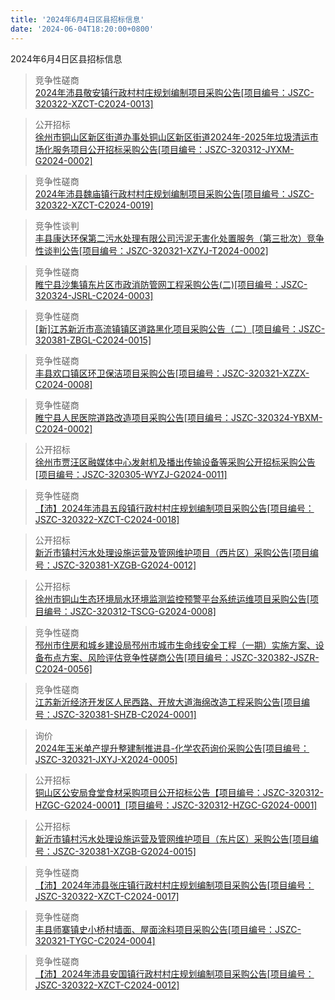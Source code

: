 ```yaml
---
title: '2024年6月4日区县招标信息'
date: '2024-06-04T18:20:00+0800'
---
```

2024年6月4日区县招标信息
<!--more-->
>竞争性磋商<br>
>[2024年沛县敬安镇行政村村庄规划编制项目采购公告[项目编号：JSZC-320322-XZCT-C2024-0013]](http://czj.xz.gov.cn/Home/HomeDetails?type=0&articleid=307a5fa7-7b33-4d37-91b2-d57af2dba9d9)

>公开招标<br>
>[徐州市铜山区新区街道办事处铜山区新区街道2024年-2025年垃圾清运市场化服务项目公开招标采购公告[项目编号：JSZC-320312-JYXM-G2024-0002]](http://czj.xz.gov.cn/Home/HomeDetails?type=0&articleid=bdfd2e4a-20f9-426f-b42a-ad741ab94521)

>竞争性磋商<br>
>[2024年沛县魏庙镇行政村村庄规划编制项目采购公告[项目编号：JSZC-320322-XZCT-C2024-0019]](http://czj.xz.gov.cn/Home/HomeDetails?type=0&articleid=862c8d85-7892-4b2d-b6e7-0dc9f493ef80)

>竞争性谈判<br>
>[丰县康达环保第二污水处理有限公司污泥无害化处置服务（第三批次）竞争性谈判公告[项目编号：JSZC-320321-XZYJ-T2024-0002]](http://czj.xz.gov.cn/Home/HomeDetails?type=0&articleid=820bdf55-403b-43bd-8fa3-43aa2e7d99e5)

>竞争性磋商<br>
>[睢宁县沙集镇东片区市政消防管网工程采购公告(二)[项目编号：JSZC-320324-JSRL-C2024-0003]](http://czj.xz.gov.cn/Home/HomeDetails?type=0&articleid=2d605253-c4fb-4fd8-8f39-c6ae7e8483e9)

>竞争性磋商<br>
>[[新]江苏新沂市高流镇镇区道路黑化项目采购公告（二）[项目编号：JSZC-320381-ZBGL-C2024-0015]](http://czj.xz.gov.cn/Home/HomeDetails?type=0&articleid=99f10b37-e7a6-47cf-89bd-cbf3affb68f0)

>竞争性磋商<br>
>[丰县欢口镇区环卫保洁项目采购公告[项目编号：JSZC-320321-XZZX-C2024-0008]](http://czj.xz.gov.cn/Home/HomeDetails?type=0&articleid=11e25141-d88a-4c8f-919c-c90683abad99)

>竞争性磋商<br>
>[睢宁县人民医院道路改造项目采购公告[项目编号：JSZC-320324-YBXM-C2024-0002]](http://czj.xz.gov.cn/Home/HomeDetails?type=0&articleid=2db1f06f-cc2d-4d0c-b03e-a4929a1121a4)

>公开招标<br>
>[徐州市贾汪区融媒体中心发射机及播出传输设备等采购公开招标采购公告[项目编号：JSZC-320305-WYZJ-G2024-0011]](http://czj.xz.gov.cn/Home/HomeDetails?type=0&articleid=c49c753a-8326-457f-be64-d85e5ba30a53)

>竞争性磋商<br>
>[【沛】2024年沛县五段镇行政村村庄规划编制项目采购公告[项目编号：JSZC-320322-XZCT-C2024-0018]](http://czj.xz.gov.cn/Home/HomeDetails?type=0&articleid=dc8618e7-fa9f-47d6-b57e-4a984347f9dd)

>公开招标<br>
>[新沂市镇村污水处理设施运营及管网维护项目（西片区）采购公告[项目编号：JSZC-320381-XZGB-G2024-0012]](http://czj.xz.gov.cn/Home/HomeDetails?type=0&articleid=2b4c6af2-65dc-4e21-8918-a35cb355402e)

>公开招标<br>
>[徐州市铜山生态环境局水环境监测监控预警平台系统运维项目采购公告[项目编号：JSZC-320312-TSCG-G2024-0008]](http://czj.xz.gov.cn/Home/HomeDetails?type=0&articleid=5c411431-3e9f-40f5-a931-be5d6344cf50)

>竞争性磋商<br>
>[邳州市住房和城乡建设局邳州市城市生命线安全工程（一期）实施方案、设备布点方案、风险评估竞争性磋商公告[项目编号：JSZC-320382-JSZR-C2024-0056]](http://czj.xz.gov.cn/Home/HomeDetails?type=0&articleid=77a149ab-72af-4eee-b084-8049eed5ab98)

>竞争性磋商<br>
>[江苏新沂经济开发区人民西路、开放大道海绵改造工程采购公告[项目编号：JSZC-320381-SHZB-C2024-0001]](http://czj.xz.gov.cn/Home/HomeDetails?type=0&articleid=17398e41-6883-445a-9378-59a2df161e80)

>询价<br>
>[2024年玉米单产提升整建制推进县-化学农药询价采购公告[项目编号：JSZC-320321-JXYJ-X2024-0005]](http://czj.xz.gov.cn/Home/HomeDetails?type=0&articleid=c6a5ad4a-5d99-43b9-b008-21fe1e000216)

>公开招标<br>
>[铜山区公安局食堂食材采购项目公开招标公告【项目编号：JSZC-320312-HZGC-G2024-0001】[项目编号：JSZC-320312-HZGC-G2024-0001]](http://czj.xz.gov.cn/Home/HomeDetails?type=0&articleid=0a22f16d-3bd9-4ae0-9682-38b20f0b7671)

>公开招标<br>
>[新沂市镇村污水处理设施运营及管网维护项目（东片区）采购公告[项目编号：JSZC-320381-XZGB-G2024-0015]](http://czj.xz.gov.cn/Home/HomeDetails?type=0&articleid=761004ba-8093-499e-b22b-996034160c63)

>竞争性磋商<br>
>[【沛】2024年沛县张庄镇行政村村庄规划编制项目采购公告[项目编号：JSZC-320322-XZCT-C2024-0017]](http://czj.xz.gov.cn/Home/HomeDetails?type=0&articleid=0a95dd90-9759-4753-abce-63e37f61cb97)

>竞争性磋商<br>
>[丰县师寨镇史小桥村墙面、屋面涂料项目采购公告[项目编号：JSZC-320321-TYGC-C2024-0004]](http://czj.xz.gov.cn/Home/HomeDetails?type=0&articleid=ce11d2f0-0681-4596-a4f8-2145a67417a8)

>竞争性磋商<br>
>[【沛】2024年沛县安国镇行政村村庄规划编制项目采购公告[项目编号：JSZC-320322-XZCT-C2024-0012]](http://czj.xz.gov.cn/Home/HomeDetails?type=0&articleid=68c1ccd8-3884-4820-89d9-6bee5e1f9aed)

